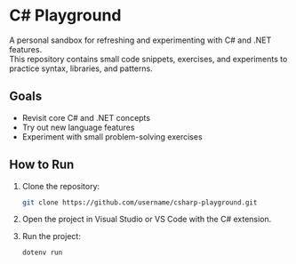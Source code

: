 # C# Playground

A personal sandbox for refreshing and experimenting with C# and .NET features.  
This repository contains small code snippets, exercises, and experiments to practice syntax, libraries, and patterns.

## Goals

- Revisit core C# and .NET concepts
- Try out new language features
- Experiment with small problem-solving exercises

## How to Run

1. Clone the repository:

   ```bash
   git clone https://github.com/username/csharp-playground.git
   ```

2. Open the project in Visual Studio or VS Code with the C# extension.

3. Run the project:

   ```bash
   dotenv run
   ```
